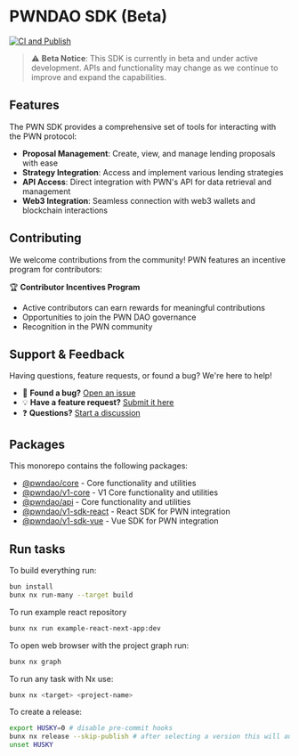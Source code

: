 # PWNDAO SDK (Beta)

[![CI and Publish](https://github.com/PWNDAO/pwn-sdks/actions/workflows/ci-and-publish.yml/badge.svg)](https://github.com/PWNDAO/pwn-sdks/actions/workflows/ci-and-publish.yml)

> ⚠️ **Beta Notice**: This SDK is currently in beta and under active development. APIs and functionality may change as we continue to improve and expand the capabilities.

## Features

The PWN SDK provides a comprehensive set of tools for interacting with the PWN protocol:

- **Proposal Management**: Create, view, and manage lending proposals with ease
- **Strategy Integration**: Access and implement various lending strategies
- **API Access**: Direct integration with PWN's API for data retrieval and management
- **Web3 Integration**: Seamless connection with web3 wallets and blockchain interactions

## Contributing

We welcome contributions from the community! PWN features an incentive program for contributors:

🏆 **Contributor Incentives Program**
- Active contributors can earn rewards for meaningful contributions
- Opportunities to join the PWN DAO governance
- Recognition in the PWN community

## Support & Feedback

Having questions, feature requests, or found a bug? We're here to help!

- 🐛 **Found a bug?** [Open an issue](https://github.com/PWNDAO/pwn-sdks/issues/new?labels=bug)
- 💡 **Have a feature request?** [Submit it here](https://github.com/PWNDAO/pwn-sdks/issues/new?labels=enhancement)
- ❓ **Questions?** [Start a discussion](https://github.com/PWNDAO/pwn-sdks/discussions/new)

## Packages

This monorepo contains the following packages:

- [@pwndao/core](./packages/core/README.md) - Core functionality and utilities
- [@pwndao/v1-core](./packages/v1-core/README.md) - V1 Core functionality and utilities
- [@pwndao/api](./packages/api/README.md) - Core functionality and utilities
- [@pwndao/v1-sdk-react](./packages/v1-sdk-react/README.md) - React SDK for PWN integration
- [@pwndao/v1-sdk-vue](./packages/v1-sdk-vue/README.md) - Vue SDK for PWN integration

## Run tasks

To build everything run:

```sh
bun install
bunx nx run-many --target build
```

To run example react repository

```sh
bunx nx run example-react-next-app:dev
```

To open web browser with the project graph run:

```sh
bunx nx graph
```

To run any task with Nx use:

```sh
bunx nx <target> <project-name>
```

To create a release:

```sh
export HUSKY=0 # disable pre-commit hooks
bunx nx release --skip-publish # after selecting a version this will automatiac
unset HUSKY
```



